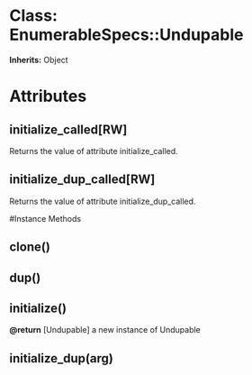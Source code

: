 # Class: EnumerableSpecs::Undupable
**Inherits:** Object
    



# Attributes
## initialize_called[RW] [](#attribute-i-initialize_called)
Returns the value of attribute initialize_called.

## initialize_dup_called[RW] [](#attribute-i-initialize_dup_called)
Returns the value of attribute initialize_dup_called.


#Instance Methods
## clone() [](#method-i-clone)

## dup() [](#method-i-dup)

## initialize() [](#method-i-initialize)

**@return** [Undupable] a new instance of Undupable

## initialize_dup(arg) [](#method-i-initialize_dup)


